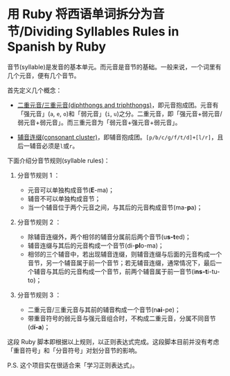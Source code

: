 # 用 Ruby 将西语单词拆分为音节/Dividing Syllables Rules in Spanish by Ruby

音节(syllable)是发音的基本单元。而元音是音节的基础。一般来说，一个词里有几个元音，便有几个音节。

首先定义几个概念：

- [二重元音/三重元音(diphthongs and triphthongs)](http://www.123teachme.com/learn_spanish/diphthongs_and_triphthongs)，即元音抱成团。元音有「强元音」(`a`, `e`, `o`)和「弱元音」(`i`, `u`)之分。二重元音，即「强元音+弱元音/弱元音+弱元音」。而三重元音为「弱元音+强元音+弱元音」。

- [辅音连缀(consonant cluster)](http://www.intro2spanish.com/pronunciation/consonant-clusters.htm)，即辅音抱成团。`[p/b/c/g/f/t/d]+[l/r]`，且后一辅音必须是`l`或`r`。

下面介绍分音节规则(syllable rules)：

1. 分音节规则 1 ：
	- 元音可以单独构成音节(**E**-ma)；
	- 辅音不可以单独构成音节；
	- 当一个辅音位于两个元音之间，与其后的元音构成音节(ma-**p**a)；
	
2. 分音节规则 2 ：
	- 除辅音连缀外，两个相邻的辅音分属前后两个音节(u**s-t**ed)；
	- 辅音连缀与其后的元音构成一个音节(di-**pl**o-ma)；
	- 相邻的三个辅音中，若出现辅音连缀，则辅音连缀与后面的元音构成一个音节，另一个辅音属于前一个音节；若无辅音连缀，通常情况下，最后一个辅音与其后的元音构成一个音节，前两个辅音属于前一音节(i**ns-t**i-tu-to)；

3. 分音节规则 3 ：
	- 二重元音/三重元音与其前的辅音构成一个音节(n**ai**-pe)；
	- 带重音符号的弱元音与强元音组合时，不构成二重元音，分属不同音节(d**í-a**)；

这段 Ruby 脚本即根据以上规则，以正则表达式完成。这段脚本目前并没有考虑「重音符号」和「分音符号」对划分音节的影响。

P.S. 这个项目实在很适合来「学习正则表达式」。